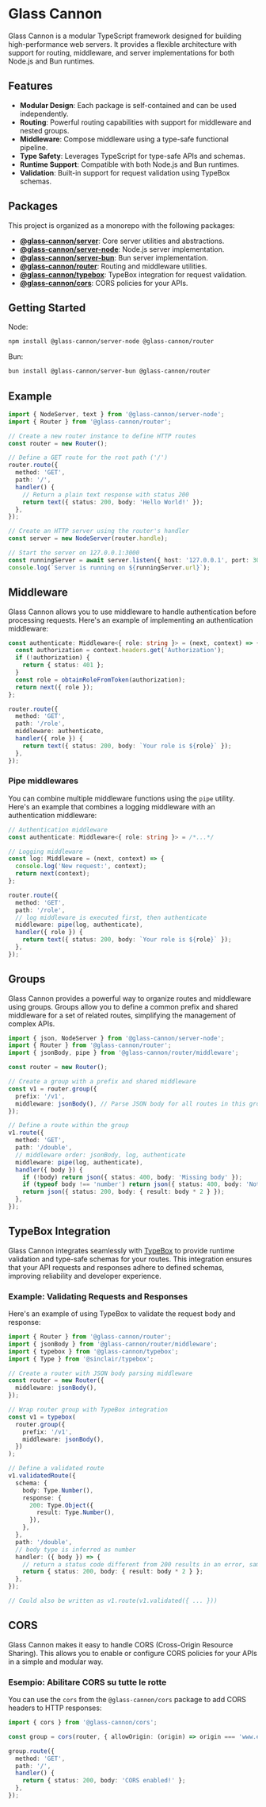 # Glass Cannon

Glass Cannon is a modular TypeScript framework designed for building high-performance web servers. It provides a flexible architecture with support for routing, middleware, and server implementations for both Node.js and Bun runtimes.

## Features

- **Modular Design**: Each package is self-contained and can be used independently.
- **Routing**: Powerful routing capabilities with support for middleware and nested groups.
- **Middleware**: Compose middleware using a type-safe functional pipeline.
- **Type Safety**: Leverages TypeScript for type-safe APIs and schemas.
- **Runtime Support**: Compatible with both Node.js and Bun runtimes.
- **Validation**: Built-in support for request validation using TypeBox schemas.

## Packages

This project is organized as a monorepo with the following packages:

- **[@glass-cannon/server](packages/server)**: Core server utilities and abstractions.
- **[@glass-cannon/server-node](packages/server-node)**: Node.js server implementation.
- **[@glass-cannon/server-bun](packages/server-bun)**: Bun server implementation.
- **[@glass-cannon/router](packages/router)**: Routing and middleware utilities.
- **[@glass-cannon/typebox](packages/typebox)**: TypeBox integration for request validation.
- **[@glass-cannon/cors](packages/cors)**: CORS policies for your APIs.

## Getting Started

Node:

```bash
npm install @glass-cannon/server-node @glass-cannon/router
```

Bun:

```bash
bun install @glass-cannon/server-bun @glass-cannon/router
```

## Example

```typescript
import { NodeServer, text } from '@glass-cannon/server-node';
import { Router } from '@glass-cannon/router';

// Create a new router instance to define HTTP routes
const router = new Router();

// Define a GET route for the root path ('/')
router.route({
  method: 'GET',
  path: '/',
  handler() {
    // Return a plain text response with status 200
    return text({ status: 200, body: 'Hello World!' });
  },
});

// Create an HTTP server using the router's handler
const server = new NodeServer(router.handle);

// Start the server on 127.0.0.1:3000
const runningServer = await server.listen({ host: '127.0.0.1', port: 3000 });
console.log(`Server is running on ${runningServer.url}`);
```

## Middleware

Glass Cannon allows you to use middleware to handle authentication before processing requests. Here's an example of implementing an authentication middleware:

```typescript
const authenticate: Middleware<{ role: string }> = (next, context) => {
  const authorization = context.headers.get('Authorization');
  if (!authorization) {
    return { status: 401 };
  }
  const role = obtainRoleFromToken(authorization);
  return next({ role });
};

router.route({
  method: 'GET',
  path: '/role',
  middleware: authenticate,
  handler({ role }) {
    return text({ status: 200, body: `Your role is ${role}` });
  },
});
```

### Pipe middlewares

You can combine multiple middleware functions using the `pipe` utility. Here's an example that combines a logging middleware with an authentication middleware:

```typescript
// Authentication middleware
const authenticate: Middleware<{ role: string }> = /*...*/

// Logging middleware
const log: Middleware = (next, context) => {
  console.log('New request:', context);
  return next(context);
};

router.route({
  method: 'GET',
  path: '/role',
  // log middleware is executed first, then authenticate
  middleware: pipe(log, authenticate),
  handler({ role }) {
    return text({ status: 200, body: `Your role is ${role}` });
  },
});
```

## Groups

Glass Cannon provides a powerful way to organize routes and middleware using groups. Groups allow you to define a common prefix and shared middleware for a set of related routes, simplifying the management of complex APIs.

```typescript
import { json, NodeServer } from '@glass-cannon/server-node';
import { Router } from '@glass-cannon/router';
import { jsonBody, pipe } from '@glass-cannon/router/middleware';

const router = new Router();

// Create a group with a prefix and shared middleware
const v1 = router.group({
  prefix: '/v1',
  middleware: jsonBody(), // Parse JSON body for all routes in this group
});

// Define a route within the group
v1.route({
  method: 'GET',
  path: '/double',
  // middleware order: jsonBody, log, authenticate
  middleware: pipe(log, authenticate),
  handler({ body }) {
    if (!body) return json({ status: 400, body: 'Missing body' });
    if (typeof body !== 'number') return json({ status: 400, body: 'Not a number' });
    return json({ status: 200, body: { result: body * 2 } });
  },
});
```

## TypeBox Integration

Glass Cannon integrates seamlessly with [TypeBox](https://github.com/sinclairzx81/typebox) to provide runtime validation and type-safe schemas for your routes. This integration ensures that your API requests and responses adhere to defined schemas, improving reliability and developer experience.

### Example: Validating Requests and Responses

Here's an example of using TypeBox to validate the request body and response:

```typescript
import { Router } from '@glass-cannon/router';
import { jsonBody } from '@glass-cannon/router/middleware';
import { typebox } from '@glass-cannon/typebox';
import { Type } from '@sinclair/typebox';

// Create a router with JSON body parsing middleware
const router = new Router({
  middleware: jsonBody(),
});

// Wrap router group with TypeBox integration
const v1 = typebox(
  router.group({
    prefix: '/v1',
    middleware: jsonBody(),
  })
);

// Define a validated route
v1.validatedRoute({
  schema: {
    body: Type.Number(),
    response: {
      200: Type.Object({
        result: Type.Number(),
      }),
    },
  },
  path: '/double',
  // body type is inferred as number
  handler: ({ body }) => {
    // return a status code different from 200 results in an error, same for body
    return { status: 200, body: { result: body * 2 } };
  },
});

// Could also be written as v1.route(v1.validated({ ... }))
```

## CORS

Glass Cannon makes it easy to handle CORS (Cross-Origin Resource Sharing). This allows you to enable or configure CORS policies for your APIs in a simple and modular way.

### Esempio: Abilitare CORS su tutte le rotte

You can use the `cors` from the `@glass-cannon/cors` package to add CORS headers to HTTP responses:

```typescript
import { cors } from '@glass-cannon/cors';

const group = cors(router, { allowOrigin: (origin) => origin === 'www.example.com' });

group.route({
  method: 'GET',
  path: '/',
  handler() {
    return { status: 200, body: 'CORS enabled!' };
  },
});
```
